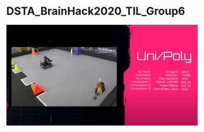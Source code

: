 # DSTA_BrainHack2020_TIL_Group6

[![TIL 2020 Results Video](DSTA_TIL_Video.JPG)](https://www.youtube.com/watch?v=RwAjZCRW724&feature=youtu.be)
